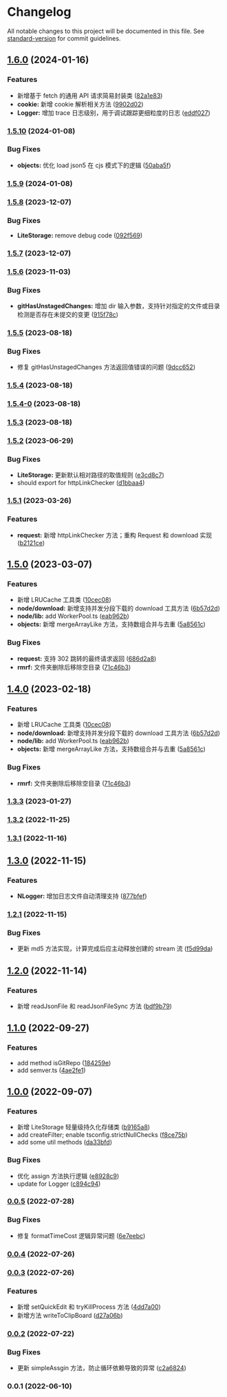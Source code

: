 # Changelog

All notable changes to this project will be documented in this file. See [standard-version](https://github.com/conventional-changelog/standard-version) for commit guidelines.

## [1.6.0](https://github.com/lzwme/fe-utils/compare/v1.5.10...v1.6.0) (2024-01-16)


### Features

* 新增基于 fetch 的通用 API 请求简易封装类 ([82a1e83](https://github.com/lzwme/fe-utils/commit/82a1e834de8f6caf547536a4bd854f24c46e65e4))
* **cookie:** 新增 cookie 解析相关方法 ([9902d02](https://github.com/lzwme/fe-utils/commit/9902d02cc0d9d874c0b087b8fa65adbd13a9e1c0))
* **Logger:** 增加 trace 日志级别，用于调试跟踪更细粒度的日志 ([eddf027](https://github.com/lzwme/fe-utils/commit/eddf02734d11db77d06003a15cd5912cb750c544))

### [1.5.10](https://github.com/lzwme/fe-utils/compare/v1.5.9...v1.5.10) (2024-01-08)


### Bug Fixes

* **objects:** 优化 load json5 在 cjs 模式下的逻辑 ([50aba5f](https://github.com/lzwme/fe-utils/commit/50aba5f063d99fb63c1ec84814ece459e22290ec))

### [1.5.9](https://github.com/lzwme/fe-utils/compare/v1.5.8...v1.5.9) (2024-01-08)

### [1.5.8](https://github.com/lzwme/fe-utils/compare/v1.5.7...v1.5.8) (2023-12-07)


### Bug Fixes

* **LiteStorage:** remove debug code ([092f569](https://github.com/lzwme/fe-utils/commit/092f569d1491f70c6fd84dbc968a72192755151c))

### [1.5.7](https://github.com/lzwme/fe-utils/compare/v1.5.6...v1.5.7) (2023-12-07)

### [1.5.6](https://github.com/lzwme/fe-utils/compare/v1.5.5...v1.5.6) (2023-11-03)


### Bug Fixes

* **gitHasUnstagedChanges:** 增加 dir 输入参数，支持针对指定的文件或目录检测是否存在未提交的变更 ([915f78c](https://github.com/lzwme/fe-utils/commit/915f78cd9c700609ffcf535ae059c5b95de31a62))

### [1.5.5](https://github.com/lzwme/fe-utils/compare/v1.5.4...v1.5.5) (2023-08-18)


### Bug Fixes

* 修复 gitHasUnstagedChanges 方法返回值错误的问题 ([9dcc652](https://github.com/lzwme/fe-utils/commit/9dcc6529a05d0f71559a84e7a1a2a193bb4df9a2))

### [1.5.4](https://github.com/lzwme/fe-utils/compare/v1.5.4-0...v1.5.4) (2023-08-18)

### [1.5.4-0](https://github.com/lzwme/fe-utils/compare/v1.5.3...v1.5.4-0) (2023-08-18)

### [1.5.3](https://github.com/lzwme/fe-utils/compare/v1.5.2...v1.5.3) (2023-08-18)

### [1.5.2](https://github.com/lzwme/fe-utils/compare/v1.5.1...v1.5.2) (2023-06-29)


### Bug Fixes

* **LiteStorage:** 更新默认相对路径的取值规则 ([e3cd8c7](https://github.com/lzwme/fe-utils/commit/e3cd8c7d3e189e30d39cb1e7463bfdf070fb7caa))
* should export for httpLinkChecker ([d1bbaa4](https://github.com/lzwme/fe-utils/commit/d1bbaa45ead9e7d9934bddd93fdd8b891b17e3e3))

### [1.5.1](https://github.com/lzwme/fe-utils/compare/v1.5.0...v1.5.1) (2023-03-26)


### Features

* **request:** 新增 httpLinkChecker 方法；重构 Request 和 download 实现 ([b2121ce](https://github.com/lzwme/fe-utils/commit/b2121ce5664eb69307fc1c256cd5251388f38c6e))

## [1.5.0](https://github.com/lzwme/fe-utils/compare/v1.3.3...v1.5.0) (2023-03-07)


### Features

* 新增 LRUCache 工具类 ([10cec08](https://github.com/lzwme/fe-utils/commit/10cec083dbc5a6050e496a37696948b04b631dfe))
* **node/download:** 新增支持并发分段下载的 download 工具方法 ([6b57d2d](https://github.com/lzwme/fe-utils/commit/6b57d2dbc01804266c1ffdab78fcc02979cafd1f))
* **node/lib:** add WorkerPool.ts ([eab962b](https://github.com/lzwme/fe-utils/commit/eab962b604f87a8bf33bab6ef02dc5405b293029))
* **objects:** 新增 mergeArrayLike 方法，支持数组合并与去重 ([5a8561c](https://github.com/lzwme/fe-utils/commit/5a8561cd55230bb3cc911470d9f9bc8ff041fea1))


### Bug Fixes

* **request:** 支持 302 跳转的最终请求返回 ([686d2a8](https://github.com/lzwme/fe-utils/commit/686d2a8caac33169eed0d9f2afbca1f7ed1bd421))
* **rmrf:** 文件夹删除后移除空目录 ([71c46b3](https://github.com/lzwme/fe-utils/commit/71c46b34c7df9279dff917363d5bde9946292cb0))

## [1.4.0](https://github.com/lzwme/fe-utils/compare/v1.3.3...v1.4.0) (2023-02-18)


### Features

* 新增 LRUCache 工具类 ([10cec08](https://github.com/lzwme/fe-utils/commit/10cec083dbc5a6050e496a37696948b04b631dfe))
* **node/download:** 新增支持并发分段下载的 download 工具方法 ([6b57d2d](https://github.com/lzwme/fe-utils/commit/6b57d2dbc01804266c1ffdab78fcc02979cafd1f))
* **node/lib:** add WorkerPool.ts ([eab962b](https://github.com/lzwme/fe-utils/commit/eab962b604f87a8bf33bab6ef02dc5405b293029))
* **objects:** 新增 mergeArrayLike 方法，支持数组合并与去重 ([5a8561c](https://github.com/lzwme/fe-utils/commit/5a8561cd55230bb3cc911470d9f9bc8ff041fea1))


### Bug Fixes

* **rmrf:** 文件夹删除后移除空目录 ([71c46b3](https://github.com/lzwme/fe-utils/commit/71c46b34c7df9279dff917363d5bde9946292cb0))

### [1.3.3](https://github.com/lzwme/fe-utils/compare/v1.3.2...v1.3.3) (2023-01-27)

### [1.3.2](https://github.com/lzwme/fe-utils/compare/v1.3.1...v1.3.2) (2022-11-25)

### [1.3.1](https://github.com/lzwme/fe-utils/compare/v1.3.0...v1.3.1) (2022-11-16)

## [1.3.0](https://github.com/lzwme/fe-utils/compare/v1.2.1...v1.3.0) (2022-11-15)


### Features

* **NLogger:** 增加日志文件自动清理支持 ([877bfef](https://github.com/lzwme/fe-utils/commit/877bfef414d3119b664a042548190c5b1e040196))

### [1.2.1](https://github.com/lzwme/fe-utils/compare/v1.2.0...v1.2.1) (2022-11-15)


### Bug Fixes

* 更新 md5 方法实现，计算完成后应主动释放创建的 stream 流 ([f5d99da](https://github.com/lzwme/fe-utils/commit/f5d99da200b45c6d19dcc9d25037cef812cb3b6a))

## [1.2.0](https://github.com/lzwme/fe-utils/compare/v1.1.0...v1.2.0) (2022-11-14)


### Features

* 新增 readJsonFile 和 readJsonFileSync 方法 ([bdf9b79](https://github.com/lzwme/fe-utils/commit/bdf9b7957179df499480f1098156ebdb18c48f0e))

## [1.1.0](https://github.com/lzwme/fe-utils/compare/v1.0.0...v1.1.0) (2022-09-27)


### Features

* add method isGitRepo ([184259e](https://github.com/lzwme/fe-utils/commit/184259e166b53c805befd1a4c0f697e45e8b5260))
* add semver.ts ([4ae2fe1](https://github.com/lzwme/fe-utils/commit/4ae2fe1d0ca5b4d7018fbb5ac189a447c350d4b2))

## [1.0.0](https://github.com/lzwme/fe-utils/compare/v0.0.5...v1.0.0) (2022-09-07)


### Features

* 新增 LiteStorage 轻量级持久化存储类 ([b9165a8](https://github.com/lzwme/fe-utils/commit/b9165a8abe72b52ee46130ee1ab32a4916b3650f))
* add createFilter; enable tsconfig.strictNullChecks ([f8ce75b](https://github.com/lzwme/fe-utils/commit/f8ce75b7faea38df483ae37dc0c40bb8783013ac))
* add some util methods ([da33bfd](https://github.com/lzwme/fe-utils/commit/da33bfdb8946b295e09860da19a4423638447368))


### Bug Fixes

* 优化 assign 方法执行逻辑 ([e8928c9](https://github.com/lzwme/fe-utils/commit/e8928c994b77ef873ab2b1737911bab445fd1e5a))
* update for Logger ([c894c94](https://github.com/lzwme/fe-utils/commit/c894c9416bb10dab9c0765a47f1dfabfb3a02463))

### [0.0.5](https://github.com/lzwme/fe-utils/compare/v0.0.4...v0.0.5) (2022-07-28)


### Bug Fixes

* 修复 formatTimeCost 逻辑异常问题 ([6e7eebc](https://github.com/lzwme/fe-utils/commit/6e7eebc8bb7d0466f8b125717d7d937daa2b0b3e))

### [0.0.4](https://github.com/lzwme/fe-utils/compare/v0.0.3...v0.0.4) (2022-07-26)

### [0.0.3](https://github.com/lzwme/fe-utils/compare/v0.0.2...v0.0.3) (2022-07-26)


### Features

* 新增 setQuickEdit 和 tryKillProcess 方法 ([4dd7a00](https://github.com/lzwme/fe-utils/commit/4dd7a00074d2fd6761d677894ca72d5fca451dd8))
* 新增方法 writeToClipBoard ([d27a06b](https://github.com/lzwme/fe-utils/commit/d27a06b2ad2cdcc26fa6b076487d14761e72c03c))

### [0.0.2](https://github.com/lzwme/fe-utils/compare/v0.0.1...v0.0.2) (2022-07-22)


### Bug Fixes

* 更新 simpleAssgin 方法，防止循环依赖导致的异常 ([c2a6824](https://github.com/lzwme/fe-utils/commit/c2a68242638f65fb8ad8023330a39e626f6da369))

### 0.0.1 (2022-06-10)

